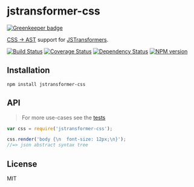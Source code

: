 # jstransformer-css

[![Greenkeeper badge](https://badges.greenkeeper.io/jstransformers/jstransformer-css.svg)](https://greenkeeper.io/)

[CSS -> AST](https://github.com/reworkcss/css) support for [JSTransformers](http://github.com/jstransformers).

[![Build Status](https://img.shields.io/travis/jstransformers/jstransformer-css/master.svg)](https://travis-ci.org/jstransformers/jstransformer-css)
[![Coverage Status](https://img.shields.io/codecov/c/github/jstransformers/jstransformer-css/master.svg)](https://codecov.io/gh/jstransformers/jstransformer-css)
[![Dependency Status](https://img.shields.io/david/jstransformers/jstransformer-css/master.svg)](http://david-dm.org/jstransformers/jstransformer-css)
[![NPM version](https://img.shields.io/npm/v/jstransformer-css.svg)](https://www.npmjs.org/package/jstransformer-css)

## Installation

    npm install jstransformer-css

## API

> For more use-cases see the [tests](./test/index.js)

```js
var css = require('jstransformer-css');

css.render('body {\n  font-size: 12px;\n}');
//=> json abstract syntax tree
```

## License

MIT
